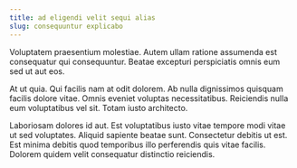 ```yaml
---
title: ad eligendi velit sequi alias
slug: consequuntur explicabo
---
```


Voluptatem praesentium molestiae. Autem ullam ratione assumenda est consequatur qui consequuntur. Beatae excepturi perspiciatis omnis eum sed ut aut eos.

At ut quia. Qui facilis nam at odit dolorem. Ab nulla dignissimos quisquam facilis dolore vitae. Omnis eveniet voluptas necessitatibus. Reiciendis nulla eum voluptatibus vel sit. Totam iusto architecto.

Laboriosam dolores id aut. Est voluptatibus iusto vitae tempore modi vitae ut sed voluptates. Aliquid sapiente beatae sunt. Consectetur debitis ut est. Est minima debitis quod temporibus illo perferendis quis vitae facilis. Dolorem quidem velit consequatur distinctio reiciendis.
